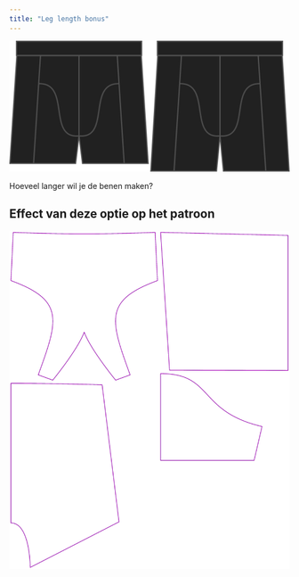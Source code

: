 ```yaml
---
title: "Leg length bonus"
---
```


![De optie voor bonus beenlengte bij Bruce](./legbonus.svg)

Hoeveel langer wil je de benen maken?

## Effect van deze optie op het patroon

![Deze afbeelding toont het effect van deze optie door meerdere varianten die een andere waarde hebben voor deze optie te vervangen](bruce_legbonus_sample.svg "Effect van deze optie op het patroon")
